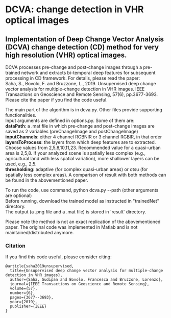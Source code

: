 # DCVA: change detection in VHR optical images

## Implementation of Deep Change Vector Analysis (DCVA) change detection (CD) method for very high resolution (VHR) optical images.

DCVA processes pre-change and post-change images through a pre-trained network and extracts bi-temporal deep features for subsequent processing in CD framework. For details, please read the paper: <br/>
Saha, S., Bovolo, F. and Bruzzone, L., 2019. Unsupervised deep change vector analysis for multiple-change detection in VHR images. IEEE Transactions on Geoscience and Remote Sensing, 57(6), pp.3677-3693.
Please cite the paper if you find the code useful.

The main part of the algorithm is in dcva.py. Other files provide supporting functionalities. <br/>
Input arguments are defined in options.py. Some of them are: <br/>
**dataPath**: a .mat file in which pre-change and post-change images are saved as 2 variables (preChangeImage and postChangeImage) <br/>
**inputChannels**: either 4 channel RGBNIR or 3 channel RGBIR, in that order <br/>
**layersToProcess**: the layers from which deep features are to extracted. Choose values from 2,5,8,10,11,23. Recommended value for 
a quasi-urban area is 2,5,8. If your analyzed scene is spatially less complex (e.g., agricultural land with less spatial variation),
more shallower layers can be used, e.g., 2,5. <br/>
**thresholding**: adaptive (for complex quasi-urban areas) or otsu (for spatially less complex areas). A comparison of result with both methods can be found in the abovementioned paper. <br/>

To run the code, use command, python dcva.py --path <dataPath> (other arguments are optional)<br/>
Before running, download the trained model as instructed in "trainedNet" directory. <br/>
The output (a .png file and a .mat file) is stored in 'result' directory.

Please note the method is not an exact replication of the abovementioned paper. The original code was implemented in Matlab and is not maintained/distributed anymore.

### Citation
If you find this code useful, please consider citing:
```[bibtex]
@article{saha2019unsupervised,
  title={Unsupervised deep change vector analysis for multiple-change detection in VHR images},
  author={Saha, Sudipan and Bovolo, Francesca and Bruzzone, Lorenzo},
  journal={IEEE Transactions on Geoscience and Remote Sensing},
  volume={57},
  number={6},
  pages={3677--3693},
  year={2019},
  publisher={IEEE}
}
```
